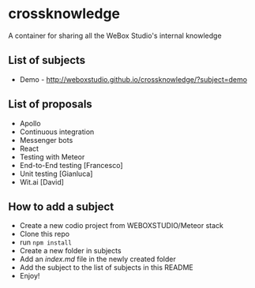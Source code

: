 # crossknowledge
A container for sharing all the WeBox Studio's internal knowledge

## List of subjects
* Demo - http://weboxstudio.github.io/crossknowledge/?subject=demo

## List of proposals
* Apollo
* Continuous integration
* Messenger bots
* React
* Testing with Meteor
* End-to-End testing [Francesco]
* Unit testing [Gianluca]
* Wit.ai [David]

## How to add a subject
* Create a new codio project from WEBOXSTUDIO/Meteor stack
* Clone this repo
* run `npm install`
* Create a new folder in subjects
* Add an _index.md_ file in the newly created folder
* Add the subject to the list of subjects in this README
* Enjoy!
